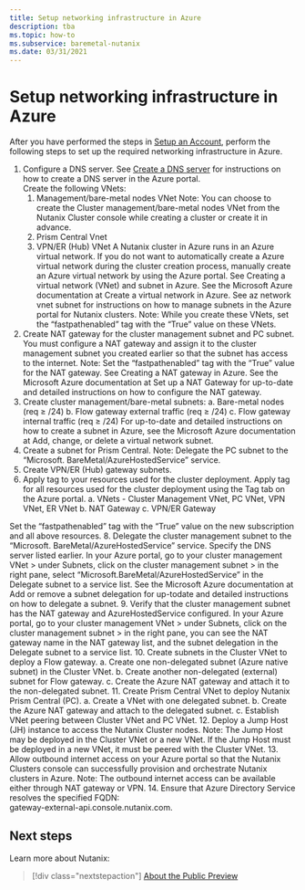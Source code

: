 ```yaml
---
title: Setup networking infrastructure in Azure 
description: tba
ms.topic: how-to
ms.subservice: baremetal-nutanix
ms.date: 03/31/2021
---
```


# Setup networking infrastructure in Azure

After you have performed the steps in [Setup an Account](setup-an-account.md), perform the following steps to set up the required networking infrastructure in Azure. 
 
1.	Configure a DNS server. 
See [Create a DNS server](https://docs.microsoft.com/en-us/azure/dns/private-dns-getstarted-portal) for instructions on how to create a DNS server in the Azure portal.  
Create the following VNets:  
    1. Management/bare-metal nodes VNet 
Note: You can choose to create the Cluster management/bare-metal nodes VNet from the Nutanix Cluster console while creating a cluster or create it in advance. 
    1. Prism Central Vnet 
    1. VPN/ER (Hub) VNet 
A Nutanix cluster in Azure runs in an Azure virtual network. If you do not want to automatically create a Azure virtual network during the cluster creation process, manually create an Azure virtual network by using the Azure portal. 
See Creating a virtual network (VNet) and subnet in Azure. 
See the Microsoft Azure documentation at Create a virtual network in Azure. See az network vnet subnet for instructions on how to manage subnets in the Azure portal for Nutanix clusters. 
Note: While you create these VNets, set the “fastpathenabled” tag with the 
“True” value on these VNets. 
3.	Create NAT gateway for the cluster management subnet and PC subnet. 
You must configure a NAT gateway and assign it to the cluster management subnet you created earlier so that the subnet has access to the internet. 
Note: Set the “fastpathenabled” tag with the “True” value for the NAT gateway. See Creating a NAT gateway in Azure. 
See the Microsoft Azure documentation at Set up a NAT Gateway for up-to-date and detailed instructions on how to configure the NAT gateway. 
4.	Create cluster management/bare-metal subnets: 
a.	Bare-metal nodes (req ≥ /24) 
b.	Flow gateway external traffic (req ≥ /24) 
c.	Flow gateway internal traffic (req ≥ /24) 
For up-to-date and detailed instructions on how to create a subnet in Azure, see the Microsoft Azure documentation at Add, change, or delete a virtual network subnet. 
5.	Create a subnet for Prism Central. Note: Delegate the PC subnet to the “Microsoft. BareMetal/AzureHostedService” service. 
6.	Create VPN/ER (Hub) gateway subnets. 
7.	Apply tag to your resources used for the cluster deployment. 
Apply tag for all resources used for the cluster deployment using the Tag tab on the Azure portal. 
a.	VNets - Cluster Management VNet, PC VNet, VPN VNet, ER VNet 
b.	NAT Gateway 
c.	VPN/ER Gateway 
 
Set the “fastpathenabled” tag with the “True” value on the new subscription and all above resources. 
8.	Delegate the cluster management subnet to the “Microsoft. BareMetal/AzureHostedService” service. 
Specify the DNS server listed earlier. 
In your Azure portal, go to your cluster management VNet > under Subnets, click on the cluster management subnet > in the right pane, select 
“Microsoft.BareMetal/AzureHostedService” in the Delegate subnet to a service list. See the Microsoft Azure documentation at Add or remove a subnet delegation for up-todate and detailed instructions on how to delegate a subnet. 
9.	Verify that the cluster management subnet has the NAT gateway and AzureHostedService configured. 
In your Azure portal, go to your cluster management VNet > under Subnets, click on the cluster management subnet > in the right pane, you can see the NAT gateway name in the NAT gateway list, and the subnet delegation in the Delegate subnet to a service list. 
10.	Create subnets in the Cluster VNet to deploy a Flow gateway. 
a.	Create one non-delegated subnet (Azure native subnet) in the Cluster VNet. 
b.	Create another non-delegated (external) subnet for Flow gateway. 
c.	Create the Azure NAT gateway and attach it to the non-delegated subnet. 
11.	Create Prism Central VNet to deploy Nutanix Prism Central (PC). 
a.	Create a VNet with one delegated subnet. 
b.	Create the Azure NAT gateway and attach to the delegated subnet. 
c.	Establish VNet peering between Cluster VNet and PC VNet. 
12.	Deploy a Jump Host (JH) instance to access the Nutanix Cluster nodes. 
Note: The Jump Host may be deployed in the Cluster VNet or a new VNet. If the Jump Host must be deployed in a new VNet, it must be peered with the Cluster VNet. 
13.	Allow outbound internet access on your Azure portal so that the Nutanix Clusters console can successfully provision and orchestrate Nutanix clusters in Azure. Note: The outbound internet access can be available either through NAT gateway or VPN. 
14.	Ensure that Azure Directory Service resolves the specified FQDN:  
gateway-external-api.console.nutanix.com. 


## Next steps

Learn more about Nutanix:

> [!div class="nextstepaction"]
> [About the Public Preview](about-the-public-preview.md)
